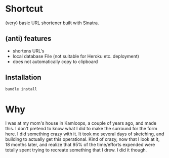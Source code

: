 # Shortcut
(very) basic URL shortener built with Sinatra.

## (anti) features
* shortens URL's
* local database File (not suitable for Heroku etc. deployment)
* does not automatically copy to clipboard

## Installation

```ruby
bundle install
```

# Why
I was at my mom's house in Kamloops, a couple of years ago, and made this.
I don't pretend to know what I did to make the surround for the form here.
I did something crazy with it. It took me several days of sketching, and
building to actually get this operational. Kind of crazy, now that I look at it,
18 months later, and realize that 95% of the time/efforts expended were totally
spent trying to recreate something that I drew. I did it though.

